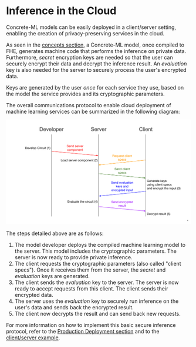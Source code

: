 # Inference in the Cloud

Concrete-ML models can be easily deployed in a client/server setting, enabling the creation of privacy-preserving services in the cloud.

As seen in the [concepts section](concepts.md), a Concrete-ML model, once compiled to FHE, generates machine code that performs the inference on private data. Furthermore, _secret_ encryption keys are needed so that the user can securely encrypt their data and decrypt the inference result. An _evaluation_ key is also needed for the server to securely process the user's encrypted data.

Keys are generated by the user _once_ for each service they use, based on the model the service provides and its cryptographic parameters.

The overall communications protocol to enable cloud deployment of machine learning services can be summarized in the following diagram:

![](../figures/ClientServerDiag.png)

The steps detailed above are as follows:

1. The model developer deploys the compiled machine learning model to the server. This model includes the cryptographic parameters. The server is now ready to provide private inference.
1. The client requests the cryptographic parameters (also called "client specs"). Once it receives them from the server, the _secret_ and _evaluation_ keys are generated.
1. The client sends the _evaluation_ key to the server. The server is now ready to accept requests from this client. The client sends their encrypted data.
1. The server uses the _evaluation_ key to securely run inference on the user's data and sends back the encrypted result.
1. The client now decrypts the result and can send back new requests.

For more information on how to implement this basic secure inference protocol, refer to the [Production Deployment section](../advanced-topics/client_server.md) and to the [client/server example](https://github.com/zama-ai/concrete-ml/blob/release/0.4.x/docs/advanced_examples/ClientServer.ipynb).
